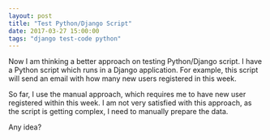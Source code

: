 ```yaml
---
layout: post
title: "Test Python/Django Script"
date: 2017-03-27 15:00:00
tags: "django test-code python"
---
```


Now I am thinking a better approach on testing Python/Django script. I have a
Python script which runs in a Django application. For example, this script will
send an email with how many new users registered in this week.

So far, I use the manual approach, which requires me to have new user registered
within this week. I am not very satisfied with this approach, as the script is
getting complex, I need to manually prepare the data.

Any idea?
